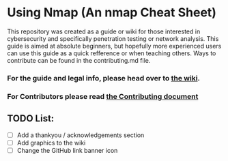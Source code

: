 # Using Nmap (An nmap Cheat Sheet)
This repository was created as a guide or wiki for those interested in cybersecurity and specifically penetration testing or network analysis. This guide is aimed at absolute beginners, but hopefully more experienced users can use this guide as a quick refference or when teaching others. Ways to contribute can be found in the contributing.md file. 

### For the guide and legal info, please head over to [the wiki](https://github.com/JGundy64/using-nmap/wiki).
### For Contributors please read [the Contributing document](https://github.com/JGundy64/using-nmap/blob/main/CONTRIBUTING.md)
## TODO List:
- [ ] Add a thankyou / acknowledgements section
- [ ] Add graphics to the wiki
- [ ] Change the GitHub link banner icon
